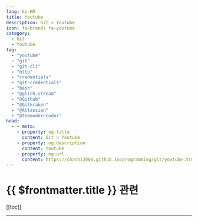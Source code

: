 ```yaml
---
lang: ko-KR
title: Youtube
description: Git > Youtube
icon: fa-brands fa-youtube
category:
  - Git 
  - Youtube
tag:
  - "youtube"
  - "git"
  - "git-cli"
  - "http"
  - "credentials"
  - "git-credentials"
  - "bash"
  - "@glich.stream"
  - "@Github"
  - "@Gitkraken"
  - "@Atlassian"
  - "@themoderncoder"
head:
  - - meta:
    - property: og:title
      content: Git > Youtube
    - property: og:description
      content: Youtube
    - property: og:url
      content: https://chanhi2000.github.io/programming/git/youtube.html
---
```


# {{ $frontmatter.title }} 관련

[[toc]]

---

<MyYouTubeItems jsonName="yu-glich.stream" /><!-- glich.stream -->
<MyYouTubeItems jsonName="yu-user-xf3uf2xd4f" /><!-- 깃미남 - 깃에 미친 남자 -->
<MyYouTubeItems jsonName="yu-Github" /><!-- Github -->
<MyYouTubeItems jsonName="yu-Gitkraken" /><!-- GitKraken -->
<MyYouTubeItems jsonName="yu-Atlassian" /><!-- Atlassian -->
<MyYouTubeItems jsonName="yu-themoderncoder" /><!-- The Modern Coder -->
<MyYouTubeItems jsonName="yu-anthonywritescode" /><!-- anthonywritescode -->
<MyYouTubeItems jsonName="yu-floatinglittleleavesofcode6473" /><!-- Floating Little Leaves of Code -->
<MyYouTubeItems jsonName="yu-ChaelCodes" /><!-- ChaelCodes -->
<MyYouTubeItems jsonName="yu-Snytkine" /><!-- Dmitri Snytkine -->
<MyYouTubeItems jsonName="yu-koreankoder" /><!-- KoreanKoder -->
<MyYouTubeItems jsonName="yu-NickNisi" /><!-- Nick Nisi -->
<MyYouTubeItems jsonName="yu-IogaMaster" /><!-- IogaMaster -->
<MyYouTubeItems jsonName="yu-kingchobo" /><!-- 왕초보 홈페이지만들기 -->
<MyYouTubeItems jsonName="yu-ComputersAndTechAndAndrew" /><!-- Cat and Andrew -->
<MyYouTubeItems jsonName="yu-HiteshChoudharydotcom" /><!-- Hitesh Choudhary -->
<MyYouTubeItems jsonName="yu-gitminam" /><!-- 깃미남 - 깃에 미친 남자 -->
<MyYouTubeItems jsonName="yu-gitbutlerapp" /><!-- GitButler -->
<MyYouTubeItems jsonName="yu-jesseduffield9516" /><!-- Jesse Duffield -->
<MyYouTubeItems jsonName="yu-jsontype" /><!-- jsontype -->
<MyYouTubeItems jsonName="yu-nixhero" /><!-- nixhero -->
<MyYouTubeItems jsonName="yu-ZeroChoTV" /><!-- ZeroCho TV -->
<MyYouTubeItems jsonName="yu-kantancoding" /><!-- Kantan Coding -->
<MyYouTubeItems jsonName="yu-theurbanpenguin" /><!-- theurbanpenguin -->
<MyYouTubeItems jsonName="yu-codejong" /><!-- 코드종 -->
<MyYouTubeItems jsonName="yu-philomatics" /><!-- Philomatics -->
<MyYouTubeItems jsonName="yu-ReluctantAnarchist" /><!-- Reluctant Anarchist -->

<TagLinks />
